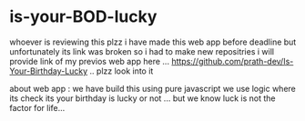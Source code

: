 # is-your-BOD-lucky
whoever is reviewing this plzz i have made this web app before deadline but unfortunately its link was broken so i had to make new repositries i will 
provide link of my previos web app here ... https://github.com/prath-dev/Is-Your-Birthday-Lucky .. plzz look into it

about web app : 
we have build this using pure javascript we use logic where its check its your birthday is lucky or not ... but we know luck is not the factor for life...
